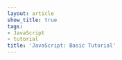 ```yaml
---
layout: article
show_title: true
tags:
- JavaScript
- tutorial
title: 'JavaScript: Basic Tutorial'
---
```




